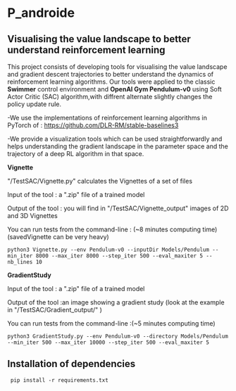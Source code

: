 # P_androide

 ## Visualising the value landscape to better understand reinforcement learning

This project consists of developing tools for visualising the value landscape and gradient descent trajectories to better understand the dynamics of reinforcement learning algorithms.
Our tools were applied to the classic **Swimmer** control environment and **OpenAI Gym Pendulum-v0** using Soft Actor Critic (SAC) algorithm,with diffrent alternate slightly changes the policy update rule.

-We use the implementations of reinforcement learning algorithms in PyTorch of : https://github.com/DLR-RM/stable-baselines3


-We provide a visualization tools which can be used straightforwardly and helps understanding the gradient landscape in the parameter space and the trajectory of a deep RL algorithm in that space.


**Vignette**   

"/TestSAC/Vignette.py"  calculates the Vignettes of a set of files


Input of the tool :  a ".zip"  file of a trained model


Output of the tool : you will find in "/TestSAC/Vignette_output" images of 2D and 3D Vignettes



You can run tests from the command-line : (~8 minutes computing time) (savedVignette can be very heavy)

```
python3 Vignette.py --env Pendulum-v0 --inputDir Models/Pendulum --min_iter 8000 --max_iter 8000 --step_iter 500 --eval_maxiter 5 --nb_lines 10

```

**GradientStudy**

Input of the tool :  a ".zip"  file of a trained model



Output of the tool :an image showing a gradient study  (look at the example in "/TestSAC/Gradient_output/" )



You can run tests from the command-line :(~5 minutes computing time)

```
python3 GradientStudy.py --env Pendulum-v0 --directory Models/Pendulum --min_iter 500 --max_iter 10000 --step_iter 500 --eval_maxiter 5
```

## Installation of dependencies

```
 pip install -r requirements.txt

```
